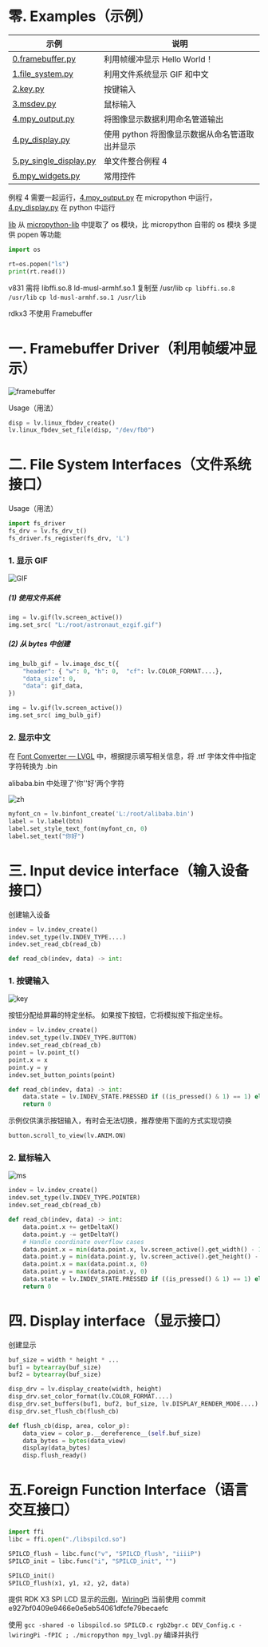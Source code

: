 # 零. Examples（示例）

| 示例                                                  | 说明                                           |
| ----------------------------------------------------- | ---------------------------------------------- |
| [0.framebuffer.py](v831/0.framebuffer.py)             | 利用帧缓冲显示 Hello World！                   |
| [1.file_system.py](v831/1.file_system.py)             | 利用文件系统显示 GIF 和中文                    |
| [2.key.py](v831/2.key.py)                             | 按键输入                                       |
| [3.msdev.py](v831/3.msdev.py)                         | 鼠标输入                                       |
| [4.mpy_output.py](v831/4.mpy_output.py)               | 将图像显示数据利用命名管道输出                 |
| [4.py_display.py](v831/4.py_display.py)               | 使用 python 将图像显示数据从命名管道取出并显示 |
| [5.py_single_display.py](v831/5.py_single_display.py) | 单文件整合例程 4                               |
| [6.mpy_widgets.py](v831/6.mpy_widgets.py)             | 常用控件                                       |

例程 4 需要一起运行，[4.mpy_output.py](v831/4.mpy_output.py) 在 micropython 中运行，[4.py_display.py](v831/4.py_display.py) 在 python 中运行

[lib](lib) 从 [micropython-lib](https://github.com/micropython/micropython-lib) 中提取了 os 模块，比  micropython 自带的 os 模块 多提供 popen 等功能

```python
import os

rt=os.popen("ls")
print(rt.read())
```

v831 需将 libffi.so.8 ld-musl-armhf.so.1 复制至 /usr/lib `cp libffi.so.8 /usr/lib`  `cp ld-musl-armhf.so.1 /usr/lib`

rdkx3 不使用 Framebuffer

# 一. Framebuffer Driver（利用帧缓冲显示）

![framebuffer](resource/framebuffer.png)

Usage（用法）

```python
disp = lv.linux_fbdev_create()
lv.linux_fbdev_set_file(disp, "/dev/fb0")
```

# 二. File System Interfaces（文件系统接口）

Usage（用法）

```python
import fs_driver
fs_drv = lv.fs_drv_t()
fs_driver.fs_register(fs_drv, 'L')
```

### 1. 显示 GIF

![GIF](resource/GIF.gif)

##### (1) 使用文件系统

```python
img = lv.gif(lv.screen_active())
img.set_src( "L:/root/astronaut_ezgif.gif")
```

##### (2) 从 bytes 中创建

```python
img_bulb_gif = lv.image_dsc_t({
    "header": { "w": 0, "h": 0,  "cf": lv.COLOR_FORMAT....},
    "data_size": 0,
    "data": gif_data,
})

img = lv.gif(lv.screen_active())
img.set_src( img_bulb_gif)
```

### 2. 显示中文

在 [Font Converter — LVGL](https://lvgl.io/tools/fontconverter) 中，根据提示填写相关信息，将 .ttf 字体文件中指定字符转换为 .bin

alibaba.bin 中处理了'你''好'两个字符

![zh](resource/zh.jpg)

```python
myfont_cn = lv.binfont_create('L:/root/alibaba.bin')
label = lv.label(btn)
label.set_style_text_font(myfont_cn, 0)
label.set_text("你好")
```

# 三. Input device interface（输入设备接口）

创建输入设备

```python
indev = lv.indev_create()
indev.set_type(lv.INDEV_TYPE....)
indev.set_read_cb(read_cb)

def read_cb(indev, data) -> int:
```

### 1. 按键输入

![key](resource/key.gif)

按钮分配给屏幕的特定坐标。 如果按下按钮，它将模拟按下指定坐标。

```python
indev = lv.indev_create()
indev.set_type(lv.INDEV_TYPE.BUTTON)
indev.set_read_cb(read_cb)
point = lv.point_t()
point.x = x
point.y = y
indev.set_button_points(point)

def read_cb(indev, data) -> int:
    data.state = lv.INDEV_STATE.PRESSED if ((is_pressed() & 1) == 1) else lv.INDEV_STATE.RELEASED
    return 0
```

示例仅供演示按钮输入，有时会无法切换，推荐使用下面的方式实现切换

```python
button.scroll_to_view(lv.ANIM.ON)
```

### 2. 鼠标输入

![ms](resource/ms.gif)

```python
indev = lv.indev_create()
indev.set_type(lv.INDEV_TYPE.POINTER)
indev.set_read_cb(read_cb)

def read_cb(indev, data) -> int:
    data.point.x += getDeltaX()
    data.point.y -= getDeltaY()
    # Handle coordinate overflow cases
    data.point.x = min(data.point.x, lv.screen_active().get_width() - 1)
    data.point.y = min(data.point.y, lv.screen_active().get_height() - 1)
    data.point.x = max(data.point.x, 0)
    data.point.y = max(data.point.y, 0)
    data.state = lv.INDEV_STATE.PRESSED if ((is_pressed() & 1) == 1) else lv.INDEV_STATE.RELEASED
    return 0
```

# 四. Display interface（显示接口）

创建显示

```python
buf_size = width * height * ...
buf1 = bytearray(buf_size)
buf2 = bytearray(buf_size)

disp_drv = lv.display_create(width, height)
disp_drv.set_color_format(lv.COLOR_FORMAT....)
disp_drv.set_buffers(buf1, buf2, buf_size, lv.DISPLAY_RENDER_MODE....)
disp_drv.set_flush_cb(flush_cb)

def flush_cb(disp, area, color_p):
    data_view = color_p.__dereference__(self.buf_size)
    data_bytes = bytes(data_view)
    display(data_bytes)
    disp.flush_ready()
```

# 五.Foreign Function Interface（语言交互接口）

```python
import ffi
libc = ffi.open("./libspilcd.so")

SPILCD_flush = libc.func("v", "SPILCD_flush", "iiiiP")
SPILCD_init = libc.func("i", "SPILCD_init", "")

SPILCD_init()
SPILCD_flush(x1, y1, x2, y2, data)
```

提供 RDK X3 SPI LCD 显示的[示例](rdkx3/spilcd)，[WiringPi](https://gitee.com/study-dp/WiringPi) 当前使用 commit e927bf0409e9466e0e5eb54061dfcfe79becaefc

使用 `gcc -shared -o libspilcd.so SPILCD.c rgb2bgr.c DEV_Config.c -lwiringPi -fPIC ; ./micropython mpy_lvgl.py` 编译并执行

